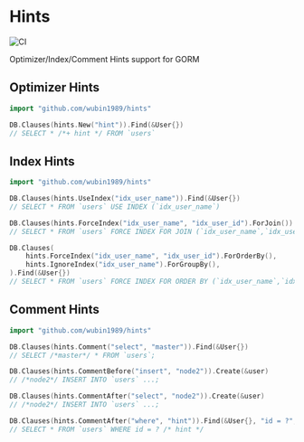 # Hints

![CI](https://github.com/go-gorm/hints/workflows/CI/badge.svg)

Optimizer/Index/Comment Hints support for GORM

## Optimizer Hints

```go
import "github.com/wubin1989/hints"

DB.Clauses(hints.New("hint")).Find(&User{})
// SELECT * /*+ hint */ FROM `users`
```

## Index Hints

```go
import "github.com/wubin1989/hints"

DB.Clauses(hints.UseIndex("idx_user_name")).Find(&User{})
// SELECT * FROM `users` USE INDEX (`idx_user_name`)

DB.Clauses(hints.ForceIndex("idx_user_name", "idx_user_id").ForJoin()).Find(&User{})
// SELECT * FROM `users` FORCE INDEX FOR JOIN (`idx_user_name`,`idx_user_id`)"

DB.Clauses(
	hints.ForceIndex("idx_user_name", "idx_user_id").ForOrderBy(),
	hints.IgnoreIndex("idx_user_name").ForGroupBy(),
).Find(&User{})
// SELECT * FROM `users` FORCE INDEX FOR ORDER BY (`idx_user_name`,`idx_user_id`) IGNORE INDEX FOR GROUP BY (`idx_user_name`)"
```

## Comment Hints

```go
import "github.com/wubin1989/hints"

DB.Clauses(hints.Comment("select", "master")).Find(&User{})
// SELECT /*master*/ * FROM `users`;

DB.Clauses(hints.CommentBefore("insert", "node2")).Create(&user)
// /*node2*/ INSERT INTO `users` ...;

DB.Clauses(hints.CommentAfter("select", "node2")).Create(&user)
// /*node2*/ INSERT INTO `users` ...;

DB.Clauses(hints.CommentAfter("where", "hint")).Find(&User{}, "id = ?", 1)
// SELECT * FROM `users` WHERE id = ? /* hint */
```
